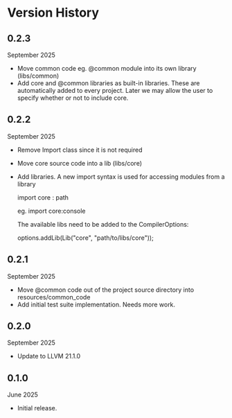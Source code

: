 # Version History

## 0.2.3

September 2025

- Move common code eg. @common module into its own library (libs/common) 
- Add core and @common libraries as built-in libraries. These are automatically added to every project.
  Later we may allow the user to specify whether or not to include core.

## 0.2.2

September 2025

- Remove Import class since it is not required
- Move core source code into a lib (libs/core)
- Add libraries. A new import syntax is used for accessing modules from a library

    import core : path

    eg. import core:console

    The available libs need to be added to the CompilerOptions:

    options.addLib(Lib("core", "path/to/libs/core"));

## 0.2.1

September 2025

- Move @common code out of the project source directory into resources/common_code
- Add initial test suite implementation. Needs more work.

## 0.2.0

September 2025

- Update to LLVM 21.1.0

## 0.1.0

June 2025 

- Initial release.
